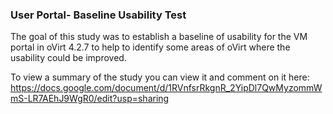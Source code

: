 ### User Portal- Baseline Usability Test

The goal of this study was to establish a baseline of usability for the VM portal in oVirt 4.2.7 to help to identify some areas of oVirt where the usability could be improved.   

To view a summary of the study you can view it and comment on it here: https://docs.google.com/document/d/1RVnfsrRkgnR_2YipDl7QwMyzommWmS-LR7AEhJ9WgR0/edit?usp=sharing